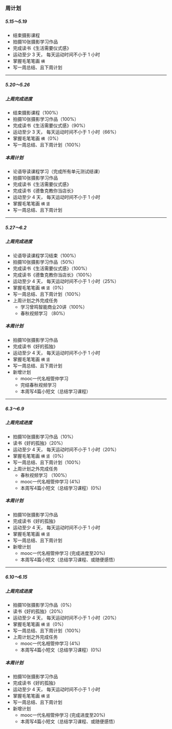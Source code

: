 ### 周计划

##### 5.15～5.19
* 结束摄影课程
* 拍摄10张摄影学习作品
* 完成读书《生活需要仪式感》
* 运动至少 3 天， 每天运动时间不小于 1 小时
* 掌握毛笔笔画 `横`
* 写一周总结、且下周计划

----------

##### 5.20～5.26

##### 上周完成进度
* 结束摄影课程（100%）
* 拍摄10张摄影学习作品（100%）
* 完成读书《生活需要仪式感》（90%）
* 运动至少 3 天， 每天运动时间不小于 1 小时（66%）
* 掌握毛笔笔画 `横`（0%）
* 写一周总结、且下周计划（100%）

##### 本周计划
* 论语导读课程学习（完成所有单元测试结课）
* 拍摄10张摄影学习作品
* 完成读书《生活需要仪式感》
* 完成读书《德鲁克教你当店长》
* 运动至少 4 天， 每天运动时间不小于 1 小时
* 掌握毛笔笔画 `横` `竖`
* 写一周总结、且下周计划

----------

##### 5.27～6.2

##### 上周完成进度
* 论语导读课程学习结束（100%）
* 拍摄10张摄影学习作品（50%）
* 完成读书《生活需要仪式感》（100%）
* 完成读书《德鲁克教你当店长》（100%）
* 运动至少 4 天， 每天运动时间不小于 1 小时（25%）
* 掌握毛笔笔画 `横` `竖`（0%）
* 写一周总结、且下周计划（100%）
* 上周计划之外完成任务
  * 学习曾鸣智能商业20讲（100%）
  * 春秋视频学习 （80%）

##### 本周计划
* 拍摄10张摄影学习作品
* 完成读书《好的孤独》
* 运动至少 4 天， 每天运动时间不小于 1 小时
* 掌握毛笔笔画 `横` `竖`
* 写一周总结、且下周计划
* 新增计划
  * mooc一代名相管仲学习
  * 完结春秋视频学习
  * 本周写4篇小短文（总结学习课程）
  
  
----------

##### 6.3～6.9

##### 上周完成进度
* 拍摄10张摄影学习作品（10%）
* 读书《好的孤独》（20%）
* 运动至少 4 天， 每天运动时间不小于 1 小时（20%）
* 掌握毛笔笔画 `横` `竖`（0%）
* 写一周总结、且下周计划（100%）
* 上周计划之外完成任务
  * 春秋视频学习 （100%）
  * mooc一代名相管仲学习 (4%)
  * 本周写4篇小短文（总结学习课程）(0%)

##### 本周计划
* 拍摄10张摄影学习作品
* 完成读书《好的孤独》
* 运动至少 4 天， 每天运动时间不小于 1 小时
* 掌握毛笔笔画 `横` `竖`
* 写一周总结、且下周计划
* 新增计划
  * mooc一代名相管仲学习 (完成进度至20%)
  * 本周写4篇小短文（总结学习课程、或随便感悟）
  
  
----------

##### 6.10～6.15

##### 上周完成进度
* 拍摄10张摄影学习作品（0%）
* 读书《好的孤独》（20%）
* 运动至少 4 天， 每天运动时间不小于 1 小时（20%）
* 掌握毛笔笔画 `横` `竖`（0%）
* 写一周总结、且下周计划（100%）
* 上周计划之外完成任务
  * mooc一代名相管仲学习 (4%)
  * 本周写4篇小短文（总结学习课程）(0%)

##### 本周计划
* 拍摄10张摄影学习作品
* 完成读书《好的孤独》
* 运动至少 4 天， 每天运动时间不小于 1 小时
* 掌握毛笔笔画 `横` `竖`
* 写一周总结、且下周计划
* 新增计划
  * mooc一代名相管仲学习 (完成进度至20%)
  * 本周写4篇小短文（总结学习课程、或随便感悟）
